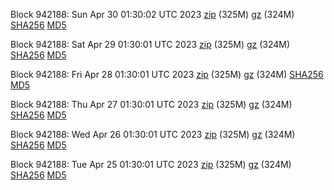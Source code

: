 Block 942188: Sun Apr 30 01:30:02 UTC 2023 [zip](https://files.01coin.io/mainnet/2023-04-30/bootstrap.dat.zip) (325M) [gz](https://files.01coin.io/mainnet/2023-04-30/bootstrap.dat.tar.gz) (324M) [SHA256](https://files.01coin.io/mainnet/2023-04-30/sha256.txt) [MD5](https://files.01coin.io/mainnet/2023-04-30/md5.txt)

Block 942188: Sat Apr 29 01:30:01 UTC 2023 [zip](https://files.01coin.io/mainnet/2023-04-29/bootstrap.dat.zip) (325M) [gz](https://files.01coin.io/mainnet/2023-04-29/bootstrap.dat.tar.gz) (324M) [SHA256](https://files.01coin.io/mainnet/2023-04-29/sha256.txt) [MD5](https://files.01coin.io/mainnet/2023-04-29/md5.txt)

Block 942188: Fri Apr 28 01:30:01 UTC 2023 [zip](https://files.01coin.io/mainnet/2023-04-28/bootstrap.dat.zip) (325M) [gz](https://files.01coin.io/mainnet/2023-04-28/bootstrap.dat.tar.gz) (324M) [SHA256](https://files.01coin.io/mainnet/2023-04-28/sha256.txt) [MD5](https://files.01coin.io/mainnet/2023-04-28/md5.txt)

Block 942188: Thu Apr 27 01:30:01 UTC 2023 [zip](https://files.01coin.io/mainnet/2023-04-27/bootstrap.dat.zip) (325M) [gz](https://files.01coin.io/mainnet/2023-04-27/bootstrap.dat.tar.gz) (324M) [SHA256](https://files.01coin.io/mainnet/2023-04-27/sha256.txt) [MD5](https://files.01coin.io/mainnet/2023-04-27/md5.txt)

Block 942188: Wed Apr 26 01:30:01 UTC 2023 [zip](https://files.01coin.io/mainnet/2023-04-26/bootstrap.dat.zip) (325M) [gz](https://files.01coin.io/mainnet/2023-04-26/bootstrap.dat.tar.gz) (324M) [SHA256](https://files.01coin.io/mainnet/2023-04-26/sha256.txt) [MD5](https://files.01coin.io/mainnet/2023-04-26/md5.txt)

Block 942188: Tue Apr 25 01:30:01 UTC 2023 [zip](https://files.01coin.io/mainnet/2023-04-25/bootstrap.dat.zip) (325M) [gz](https://files.01coin.io/mainnet/2023-04-25/bootstrap.dat.tar.gz) (324M) [SHA256](https://files.01coin.io/mainnet/2023-04-25/sha256.txt) [MD5](https://files.01coin.io/mainnet/2023-04-25/md5.txt)
